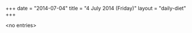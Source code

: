+++
date = "2014-07-04"
title = "4 July 2014 (Friday)"
layout = "daily-diet"
+++

<p>&lt;no entries&gt;</p>